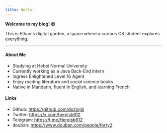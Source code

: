 ```yaml
---
title: Hello!
---
```

**Welcome to my blog! 😊**

This is Ethan's digital garden, a space where a curious CS student explores everything.

---

#### About Me

- Studying at Hebei Normal University
- Currently working as a Java Back-End Intern
- Ingress Enlightened Level 16 Agent
- Enjoy reading literature and social science books
- Native in Mandarin, fluent in English, and learning French

#### Links

- Github: https://github.com/dozingli
- Twitter: https://x.com/hereisb612
- Telegram: https://t.me/Hereisb612
- douban: https://www.douban.com/people/forty2